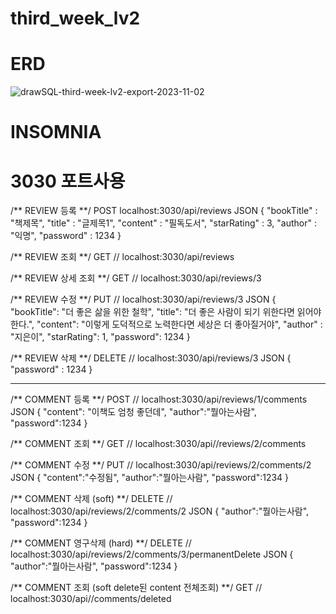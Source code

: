 # third_week_lv2

# ERD
![drawSQL-third-week-lv2-export-2023-11-02](https://github.com/jeongyy123/algorithm/assets/147481035/6c2e5f2d-0416-4ff0-9fe4-fb0b62d4a89a)

# INSOMNIA

# 3030 포트사용

/** REVIEW 등록 **/
POST localhost:3030/api/reviews
JSON
{
	"bookTitle" : "책제목",
	"title" : "글제목1",
	"content" : "필독도서",
	"starRating" : 3,
	"author" : "익명",
	"password" : 1234
}

/** REVIEW 조회 **/
GET // localhost:3030/api/reviews

/** REVIEW 상세 조회 **/
GET // localhost:3030/api/reviews/3

/** REVIEW 수정 **/
PUT // localhost:3030/api/reviews/3
JSON
{
  "bookTitle": "더 좋은 삶을 위한 철학",
  "title": "더 좋은 사람이 되기 위한다면 읽어야한다.",
  "content": "이렇게 도덕적으로 노력한다면 세상은 더 좋아질거야",
	"author" : "지은이",
  "starRating": 1,
  "password": 1234
}

/** REVIEW 삭제 **/
DELETE // localhost:3030/api/reviews/3
JSON
{
	"password" : 1234
}


-----------------------------------
/** COMMENT 등록 **/
POST // localhost:3030/api/reviews/1/comments
JSON
{
  "content": "이책도 엄청 좋던데",
  "author":"뭘아는사람",
  "password":1234
}

/** COMMENT 조회 **/
GET // localhost:3030/api//reviews/2/comments

/** COMMENT 수정 **/
PUT // localhost:3030/api/reviews/2/comments/2
JSON
{
  "content":"수정됨",
  "author":"뭘아는사람",
  "password":1234
}

/** COMMENT 삭제 (soft) **/
DELETE // localhost:3030/api/reviews/2/comments/2
JSON
{
  "author":"뭘아는사람",
  "password":1234
}

/** COMMENT 영구삭제 (hard) **/
DELETE // localhost:3030/api/reviews/2/comments/3/permanentDelete
JSON
{
  "author":"뭘아는사람",
  "password":1234
}

/** COMMENT 조회 (soft delete된 content 전체조회) **/
GET // localhost:3030/api//comments/deleted
